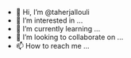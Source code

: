 - 👋 Hi, I’m @taherjallouli
- 👀 I’m interested in ...
- 🌱 I’m currently learning ...
- 💞️ I’m looking to collaborate on ...
- 📫 How to reach me ...

<!---
taherjallouli/taherjallouli is a ✨ special ✨ repository because its `README.md` (this file) appears on your GitHub profile.
You can click the Preview link to take a look at your changes.
--->
